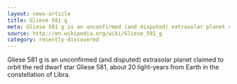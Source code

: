 ```yaml
---
layout: news-article
title: Gliese 581 g
meta: Gliese 581 g is an unconfirmed (and disputed) extrasolar planet claimed to orbit the red dwarf star Gliese 581.
source: http://en.wikipedia.org/wiki/Gliese_581_g
category: recently-discovered
---
```


Gliese 581 g is an unconfirmed (and disputed) extrasolar planet claimed to orbit the red dwarf star Gliese 581, about 20 light-years from Earth in the constellation of Libra.
